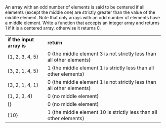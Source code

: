 An array with an odd number of elements is said to be centered if all elements (except the middle one) are strictly greater than the value of the middle element. Note that only arrays with an odd number of elements have a middle element. Write a function that accepts an integer array and returns 1 if it is a centered array, otherwise it returns 0.

<table><tbody><tr><td><strong>if the input array is</strong></td><td><strong>return</strong></td></tr><tr><td>{1, 2, 3, 4, 5}</td><td>0 (the middle element 3 is not strictly less than all other elements)</td></tr><tr><td>{3, 2, 1, 4, 5}</td><td>1 (the middle element 1 is strictly less than all other elements)</td></tr><tr><td>{3, 2, 1, 4, 1}</td><td>0 (the middle element 1 is not strictly less than all other elements)</td></tr><tr><td>{1, 2, 3, 4}</td><td>0 (no middle element)</td></tr><tr><td>{}</td><td>0 (no middle element)</td></tr><tr><td>{10}</td><td>1 (the middle element 10 is strictly less than all other elements)</td></tr></tbody></table>
